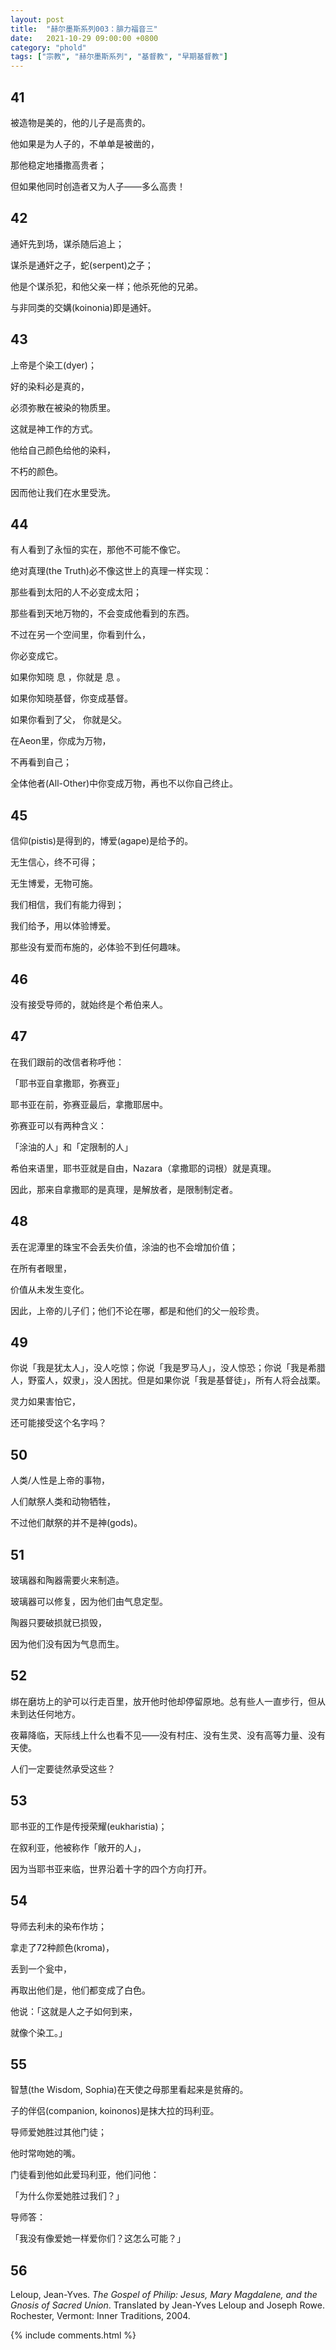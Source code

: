 ```yaml
---
layout: post
title:  "赫尔墨斯系列003：腓力福音三"
date:   2021-10-29 09:00:00 +0800
category: "phold"
tags: ["宗教", "赫尔墨斯系列", "基督教", "早期基督教"]
---
```


## 41

被造物是美的，他的儿子是高贵的。

他如果是为人子的，不单单是被凿的，

那他稳定地播撒高贵者；

但如果他同时创造者又为人子——多么高贵！

## 42

通奸先到场，谋杀随后追上；

谋杀是通奸之子，蛇(serpent)之子；

他是个谋杀犯，和他父亲一样；他杀死他的兄弟。

与非同类的交媾(koinonia)即是通奸。

## 43

上帝是个染工(dyer)；

好的染料必是真的，

必须弥散在被染的物质里。

这就是神工作的方式。

他给自己颜色给他的染料，

不朽的颜色。

因而他让我们在水里受洗。

## 44

有人看到了永恒的实在，那他不可能不像它。

绝对真理(the Truth)必不像这世上的真理一样实现：

那些看到太阳的人不必变成太阳；

那些看到天地万物的，不会变成他看到的东西。

不过在另一个空间里，你看到什么，

你必变成它。

如果你知晓 息 ，你就是 息 。

如果你知晓基督，你变成基督。

如果你看到了父， 你就是父。

在Aeon里，你成为万物，

不再看到自己；

全体他者(All-Other)中你变成万物，再也不以你自己终止。

## 45

信仰(pistis)是得到的，博爱(agape)是给予的。

无生信心，终不可得；

无生博爱，无物可施。

我们相信，我们有能力得到；

我们给予，用以体验博爱。

那些没有爱而布施的，必体验不到任何趣味。

## 46

没有接受导师的，就始终是个希伯来人。

## 47

在我们跟前的改信者称呼他：

「耶书亚自拿撒耶，弥赛亚」

耶书亚在前，弥赛亚最后，拿撒耶居中。

弥赛亚可以有两种含义：

「涂油的人」和「定限制的人」

希伯来语里，耶书亚就是自由，Nazara（拿撒耶的词根）就是真理。

因此，那来自拿撒耶的是真理，是解放者，是限制制定者。

## 48

丢在泥潭里的珠宝不会丢失价值，涂油的也不会增加价值；

在所有者眼里，

价值从未发生变化。

因此，上帝的儿子们；他们不论在哪，都是和他们的父一般珍贵。

## 49

你说「我是犹太人」，没人吃惊；你说「我是罗马人」，没人惊恐；你说「我是希腊人，野蛮人，奴隶」，没人困扰。但是如果你说「我是基督徒」，所有人将会战栗。

灵力如果害怕它，

还可能接受这个名字吗？

## 50

人类/人性是上帝的事物，

人们献祭人类和动物牺牲，

不过他们献祭的并不是神(gods)。

## 51

玻璃器和陶器需要火来制造。

玻璃器可以修复，因为他们由气息定型。

陶器只要破损就已损毁，

因为他们没有因为气息而生。

## 52

绑在磨坊上的驴可以行走百里，放开他时他却停留原地。总有些人一直步行，但从未到达任何地方。

夜幕降临，天际线上什么也看不见——没有村庄、没有生灵、没有高等力量、没有天使。

人们一定要徒然承受这些？

## 53

耶书亚的工作是传授荣耀(eukharistia)；

在叙利亚，他被称作「敞开的人」，

因为当耶书亚来临，世界沿着十字的四个方向打开。

## 54

导师去利未的染布作坊；

拿走了72种颜色(kroma)，

丢到一个瓮中，

再取出他们是，他们都变成了白色。

他说：「这就是人之子如何到来，

就像个染工。」

## 55

智慧(the Wisdom, Sophia)在天使之母那里看起来是贫瘠的。

子的伴侣(companion, koinonos)是抹大拉的玛利亚。

导师爱她胜过其他门徒；

他时常吻她的嘴。

门徒看到他如此爱玛利亚，他们问他：

「为什么你爱她胜过我们？」

导师答：

「我没有像爱她一样爱你们？这怎么可能？」

## 56



Leloup, Jean-Yves. *The Gospel of Philip: Jesus, Mary Magdalene, and the Gnosis of Sacred Union*. Translated by Jean-Yves Leloup and Joseph Rowe. Rochester, Vermont: Inner Traditions, 2004.

{% include comments.html %}
